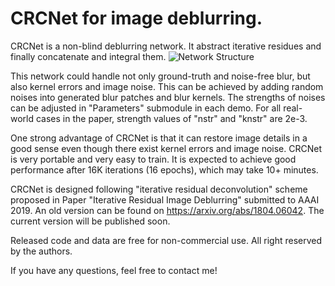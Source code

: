 # CRCNet for image deblurring.

CRCNet is a non-blind deblurring network. It abstract iterative residues and finally concatenate and integral them. 
![Network Structure](https://github.com/lisiyaoATbnu/crcnet/edit/master/network.png)

This network could handle not only ground-truth and noise-free blur, but also kernel errors and image noise. This can be achieved by adding random noises into generated blur patches and blur kernels. The strengths of noises can be adjusted in "Parameters" submodule in each demo. For all real-world cases in the paper, strength values of "nstr" and "knstr" are 2e-3.

One strong advantage of CRCNet is that it can restore image details in a good sense even though there exist kernel errors and image noise. CRCNet is very portable and very easy to train. It is expected to achieve good performance after 16K iterations (16 epochs), which may take 10+ minutes.

CRCNet is designed following "iterative residual deconvolution" scheme proposed in Paper "Iterative Residual Image Deblurring" submitted to AAAI 2019. An old version can be found on https://arxiv.org/abs/1804.06042. The current version will be published soon.

Released code and data are free for non-commercial use. All right reserved by the authors.

If you have any questions, feel free to contact me!
